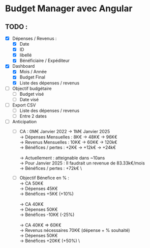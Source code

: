 # Budget Manager avec Angular

## TODO :
- [x] Dépenses / Revenus :
	- [x] Date
	- [x] ID
	- [x] libellé
	- [x] Bénéficiaire / Expéditeur

- [x] Dashboard
	- [x] Mois / Année
	- [x] Budget Final
	- [x] Liste des dépenses / revenus
- [ ] Objectif budgétaire
	- [ ] Budget visé
	- [ ] Date visé
- [ ] Export CSV
	- [ ] Liste des dépenses / revenus
	- [ ] Entre 2 dates
- [ ] Anticipation 
	- [ ] CA : 0M€ Janvier 2022 -> 1M€ Janvier 2025 \
		-> Dépenses Mensuelles : 8K€ -> 48K€ -> 96K€ \
		-> Revenus Mensuelles : 10K€ -> 60K€ -> 120k€ \
		-> Bénéfices / pertes : +2K€ -> +12k€ -> +24k€ \
\
		-> Actuellement : atteignable dans ~10ans \
		-> Pour Janvier 2025 : Il faudrait un revenue de 83.33k€/mois \
		-> Bénéfices / pertes : +72k€ \

	- [ ] Objectif Bénefice en % : \
		-> CA 50K€ \
		-> Dépenses 45K€ \
		-> Bénéfices +5K€ (+10%) \
\
		-> CA 40K€ \
		-> Dépenses 50K€ \
		-> Bénéfices -10K€ (-25%) \
\
		-> CA 40K€ => 60K€ \
		-> Revenus nécessaires 70K€ (dépense + % souhaité) \
		-> Dépenses 50K€ \
		-> Bénéfices +20K€ (+50%) \
